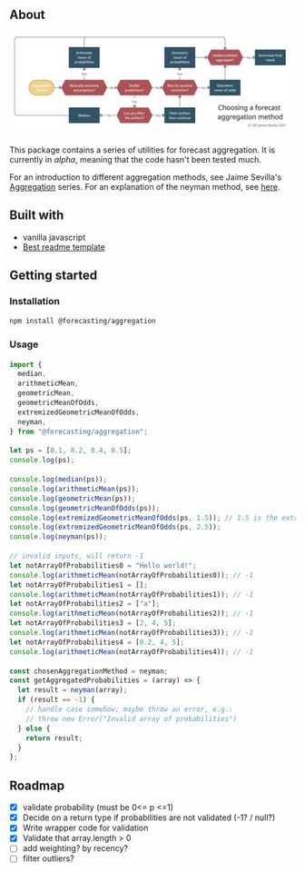 ## About

![](decision-method.png)

This package contains a series of utilities for forecast aggregation. It is currently in _alpha_, meaning that the code hasn't been tested much.

For an introduction to different aggregation methods, see Jaime Sevilla's [Aggregation](https://forum.effectivealtruism.org/s/hjiBqAJNKhfJFq7kf) series. For an explanation of the neyman method, see [here](https://forum.effectivealtruism.org/s/hjiBqAJNKhfJFq7kf/p/biL94PKfeHmgHY6qe).

## Built with

- vanilla javascript
- [Best readme template](https://github.com/othneildrew/Best-README-Template)

## Getting started

### Installation

```sh
npm install @forecasting/aggregation
```

### Usage

```js
import {
  median,
  arithmeticMean,
  geometricMean,
  geometricMeanOfOdds,
  extremizedGeometricMeanOfOdds,
  neyman,
} from "@forecasting/aggregation";

let ps = [0.1, 0.2, 0.4, 0.5];
console.log(ps);

console.log(median(ps));
console.log(arithmeticMean(ps));
console.log(geometricMean(ps));
console.log(geometricMeanOfOdds(ps));
console.log(extremizedGeometricMeanOfOdds(ps, 1.5)); // 1.5 is the extremization factor
console.log(extremizedGeometricMeanOfOdds(ps, 2.5));
console.log(neyman(ps));

// invalid inputs, will return -1
let notArrayOfProbabilities0 = "Hello world!";
console.log(arithmeticMean(notArrayOfProbabilities0)); // -1
let notArrayOfProbabilities1 = [];
console.log(arithmeticMean(notArrayOfProbabilities1)); // -1
let notArrayOfProbabilities2 = ["a"];
console.log(arithmeticMean(notArrayOfProbabilities2)); // -1
let notArrayOfProbabilities3 = [2, 4, 5];
console.log(arithmeticMean(notArrayOfProbabilities3)); // -1
let notArrayOfProbabilities4 = [0.2, 4, 5];
console.log(arithmeticMean(notArrayOfProbabilities4)); // -1

const chosenAggregationMethod = neyman;
const getAggregatedProbabilities = (array) => {
  let result = neyman(array);
  if (result == -1) {
    // handle case somehow; maybe throw an error, e.g.:
    // throw new Error("Invalid array of probabilities")
  } else {
    return result;
  }
};
```

## Roadmap

- [x] validate probability (must be 0<= p <=1)
- [x] Decide on a return type if probabilities are not validated (-1? / null?)
- [x] Write wrapper code for validation
- [x] Validate that array.length > 0
- [ ] add weighting? by recency?
- [ ] filter outliers?
